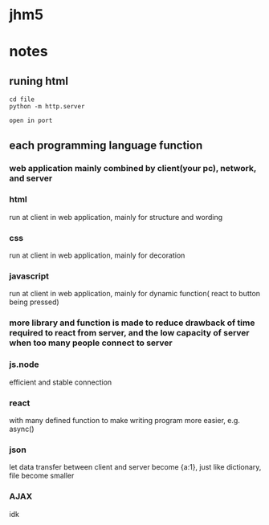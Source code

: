 # jhm5


# notes

## runing html 
    cd file
    python -m http.server
    
    open in port

## each programming language function

### web application mainly combined by client(your pc), network, and server
### html
run at client in web application, mainly for structure and wording
### css
run at client in web application, mainly for decoration
### javascript
run at client in web application, mainly for dynamic function( react to button being pressed)

### more library and function is made to reduce drawback of time required to react from server, and the low capacity of server when too many people connect to server
### js.node
efficient and stable connection
### react
with many defined function to make writing program more easier, e.g. async()
### json
let data transfer between client and server become {a:1}, just like dictionary, file become smaller
### AJAX
idk

